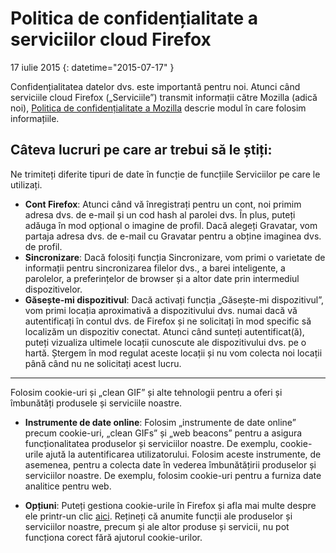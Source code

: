 # Politica de confidențialitate a serviciilor cloud Firefox

17 iulie 2015
{: datetime="2015-07-17" }

Confidențialitatea datelor dvs. este importantă pentru noi. Atunci când serviciile cloud Firefox („Serviciile”) transmit informații către Mozilla (adică noi), [Politica de confidențialitate a Mozilla](https://www.mozilla.org/privacy/) descrie modul în care folosim informațiile.

## Câteva lucruri pe care ar trebui să le știți:

Ne trimiteți diferite tipuri de date în funcție de funcțiile Serviciilor pe care le utilizați.

* **Cont Firefox**: Atunci când vă înregistrați pentru un cont, noi primim adresa dvs. de e-mail și un cod hash al parolei dvs.  În plus, puteți adăuga în mod opțional o imagine de profil.  Dacă alegeți Gravatar, vom partaja adresa dvs. de e-mail cu Gravatar pentru a obține imaginea dvs. de profil.
* **Sincronizare**: Dacă folosiți funcția Sincronizare, vom primi o varietate de informații pentru sincronizarea filelor dvs., a barei inteligente, a parolelor, a preferințelor de browser și a altor date prin intermediul dispozitivelor.
* **Găsește-mi dispozitivul**: Dacă activați funcția „Găsește-mi dispozitivul”, vom primi locația aproximativă a dispozitivului dvs. numai dacă vă autentificați în contul dvs. de Firefox și ne solicitați în mod specific să localizăm un dispozitiv conectat.  Atunci când sunteți autentificat(ă), puteți vizualiza ultimele locații cunoscute ale dispozitivului dvs. pe o hartă.  Ștergem în mod regulat aceste locații și nu vom colecta noi locații până când nu ne solicitați acest lucru.

---------------------------------------

Folosim cookie-uri și „clean GIF” și alte tehnologii pentru a oferi și îmbunătăți produsele și serviciile noastre.

* **Instrumente de date online**: Folosim „instrumente de date online” precum cookie-uri, „clean GIFs” și „web beacons” pentru a asigura funcționalitatea produselor și serviciilor noastre. De exemplu, cookie-urile ajută la autentificarea utilizatorului. Folosim aceste instrumente, de asemenea, pentru a colecta date în vederea îmbunătățirii produselor și serviciilor noastre. De exemplu, folosim cookie-uri pentru a furniza date analitice pentru web.

* **Opțiuni**: Puteți gestiona cookie-urile în Firefox și afla mai multe despre ele printr-un clic [aici](https://support.mozilla.org/kb/cookies-information-websites-store-on-your-computer). Rețineți că anumite funcții ale produselor și serviciilor noastre, precum și ale altor produse și servicii, nu pot funcționa corect fără ajutorul cookie-urilor.
